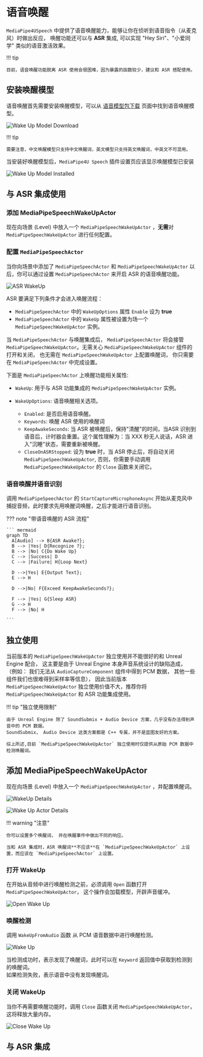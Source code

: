 # 语音唤醒

`MediaPipe4USpeech` 中提供了语音唤醒能力，能够让你在侦听到语音指令（从麦克风）时做出反应，
唤醒功能还可以与 **ASR** 集成, 可以实现 "Hey Siri"、"小爱同学" 类似的语音激活效果。

!!! tip

    目前，语音唤醒功能脱离 ASR 使用会很困难，因为暴露的函数较少，建议和 ASR 搭配使用。

## 安装唤醒模型

语音唤醒首先需要安装唤醒模型，可以从 [语音模型包下载](https://huggingface.co/endink/M4U-Speech-Models/tree/main) 页面中找到语音唤醒模型。

![Wake Up Model Download](./images/wakeup/model_download.jpg)

!!! tip

    需要注意，中文唤醒模型只支持中文唤醒词，英文模型只支持英文唤醒词，中英文不可混用。   


当安装好唤醒模型后，`MediaPipe4U Speech` 插件设置页应该显示唤醒模型已安装

![Wake Up Model Installed](./images/wakeup/wakeup_installed.jpg)


## 与 ASR 集成使用

### 添加 MediaPipeSpeechWakeUpActor

现在向场景 (Level) 中放入一个 `MediaPipeSpeechWakeUpActor` ，**无需**对 `MediaPipeSpeechWakeUpActor` 进行任何配置。

### 配置 `MediaPipeSpeechActor`

当你向场景中添加了 `MediaPipeSpeechActor` 和 `MediaPipeSpeechWakeUpActor` 以后，你可以通过设置 `MediaPipeSpeechActor` 来开启 ASR 的语音唤醒功能。

![ASR WakeUp](./images/wakeup/asr_wakeup.jpg)

ASR 要满足下列条件才会进入唤醒流程：

- `MediaPipeSpeechActor` 中的 `WakeUpOptions` 属性 `Enable` 设为 **true**
- `MediaPipeSpeechActor` 中的 `WakeUp` 属性被设置为场一个 `MediaPipeSpeechWakeUpActor` 实例。


当 `MediaPipeSpeechActor` 与唤醒集成后，  `MediaPipeSpeechActor` 将会接管 `MediaPipeSpeechWakeUpActor`。无需关心 `MediaPipeSpeechWakeUpActor` 组件的打开和关闭， 也无需在 `MediaPipeSpeechWakeUpActor` 上配置唤醒词， 你只需要在 `MediaPipeSpeechActor` 中完成设置。

下面是 `MediaPipeSpeechActor` 上唤醒功能相关属性:   

- `WakeUp`: 用于与 ASR 功能集成的 `MediaPipeSpeechWakeUpActor` 实例。
- `WakeUpOptions`: 语音唤醒相关选项。

  - `Enabled`: 是否启用语音唤醒。
  - `Keywords`: 唤醒 ASR 使用的唤醒词
  - `KeepAwakeSeconds`: 当 ASR 被唤醒后，保持"清醒"的时间，当ASR 识别到语音后，计时器会重置。这个属性理解为：当 XXX 秒无人说话，ASR 进入"沉睡"状态，需要重新被唤醒。
  - `CloseOnASRStopped`: 设为 **true** 时，当 ASR 停止后，将自动关闭 `MediaPipeSpeechWakeUpActor`, 否则，你需要手动调用 `MediaPipeSpeechWakeUpActor` 的 `Close` 函数来关闭它。


### 语音唤醒并语音识别

调用 `MediaPipeSpeechActor` 的 `StartCaptureMicrophoneAsync` 开始从麦克风中捕捉音频，此时要求先用唤醒词唤醒，之后才能进行语音识别。

??? note "带语音唤醒的 ASR 流程"

    ``` mermaid
    graph TD
      A[Audio] --> B{ASR Awake?};
      B --> |Yes| D{Recognize ?};
      B --> |No| C{Do Wake Up}
      C --> |Success| D
      C --> |Failure| H{Loop Next}
    
      D -->|Yes| E{Output Text};
      E --> H
     
      D -->|No| F{Exceed KeepAwakeSeconds?};
    
      F --> |Yes| G{Sleep ASR}
      G --> H
      F --> |No| H
      
    ```

## 独立使用

当前版本的 `MediaPipeSpeechWakeUpActor` 独立使用并不能很好的和 Unreal Engine 配合， 这主要是由于 Unreal Engine 本身声音系统设计的缺陷造成，
（例如： 我们无法从 `AudioCaptureComponent` 组件中得到 PCM 数据， 其他一些组件我们也很难得到采样率等信息），
因此当前版本 `MediaPipeSpeechWakeUpActor` 独立使用价值不大，推荐你将 `MediaPipeSpeechWakeUpActor` 和 ASR 功能集成使用。

!!! tip "独立使用限制"

    由于 Unreal Engine 除了 SoundSubmix + Audio Device 方案，几乎没有办法得到声音中的 PCM 数据。   
    SoundSubmix， Audio Device 这类方案都是 C++ 专属，并不是蓝图友好的方案。   

    综上所述,目前 `MediaPipeSpeechWakeUpActor` 独立使用时仅提供从原始 PCM 数据中检测唤醒词。

## 添加 MediaPipeSpeechWakeUpActor

现在向场景 (Level) 中放入一个 `MediaPipeSpeechWakeUpActor` ，并配置唤醒词。

![WakeUp Details](./images/wakeup/wakeup_actor_details.jpg)

![Wake Up Actor Details](./images/wakeup/wakeup_actor_details.jpg)

!!! warning "注意"

    你可以设置多个唤醒词， 并在唤醒事件中做出不同的响应。

    当和 ASR 集成时，ASR 唤醒词**不应该**在 `MediaPipeSpeechWakeUpActor` 上设置，而应该在 `MediaPipeSpeechActor` 上设置。

### 打开 WakeUp

在开始从音频中进行唤醒检测之前，必须调用 `Open` 函数打开 `MediaPipeSpeechWakeUpActor`， 这个操作会加载模型，开辟声音缓冲。

![Open Wake Up](./images/wakeup/open_wakeup.jpg)


### 唤醒检测

调用 `WakeUpFromAudio` 函数 从 PCM 语音数据中进行唤醒检测。

![Wake Up](./images/wakeup/wakeup_from_audio_async.jpg)

当检测成功时，表示发现了唤醒词，此时可以在 `Keyword` 返回值中获取到检测到的唤醒词。    
如果检测失败，表示语音中没有发现唤醒词。

### 关闭 WakeUp

当你不再需要唤醒功能时，调用 `Close` 函数关闭 `MediaPipeSpeechWakeUpActor`， 这将释放大量内存。

![Close Wake Up](./images/wakeup/close_wakeup.jpg)

## 与 ASR 集成